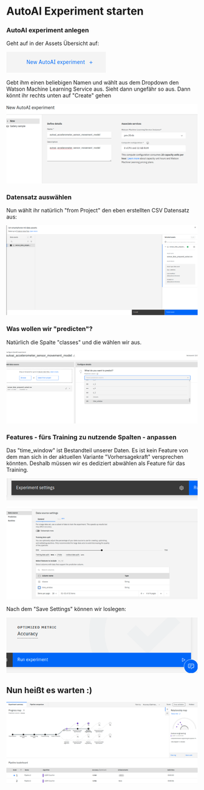 # AutoAI Experiment starten

### AutoAI experiment anlegen

Geht auf in der Assets Übersicht auf:

![](../../../../.gitbook/assets/image%20%2867%29.png)

Gebt ihm einen beliebigen Namen und wählt aus dem Dropdown den Watson Machine Learning Service aus. Sieht dann ungefähr so aus. Dann könnt ihr rechts unten auf "Create" gehen

![](../../../../.gitbook/assets/image%20%2864%29.png)

### Datensatz auswählen

Nun wählt ihr natürlich "from Project" den eben erstellten CSV Datensatz aus:

![](../../../../.gitbook/assets/image%20%2859%29.png)

### Was wollen wir "predicten"?

Natürlich die Spalte "classes" und die wählen wir aus.

![](../../../../.gitbook/assets/image%20%2868%29.png)

### Features - fürs Training zu nutzende Spalten - anpassen

Das "time\_window" ist Bestandteil unserer Daten. Es ist kein Feature von dem man sich in der aktuellen Variante "Vorhersagekraft" versprechen könnten. Deshalb müssen wir es dediziert abwählen als Feature für das Training.

![](../../../../.gitbook/assets/image%20%2857%29.png)

![](../../../../.gitbook/assets/image%20%2862%29.png)

Nach dem "Save Settings" können wir loslegen:

![](../../../../.gitbook/assets/image%20%2866%29.png)



## Nun heißt es warten :\)

![](../../../../.gitbook/assets/image%20%2856%29.png)

